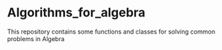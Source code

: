 # Algorithms_for_algebra
This repository contains some functions and classes for solving common problems in Algebra

